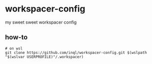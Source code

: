 # workspacer-config
my sweet sweet workspacer config

## how-to


```
# on wsl
git clone https://github.com/inql/workspacer-config.git $(wslpath "$(wslvar USERPROFILE)"/.workspacer)
```